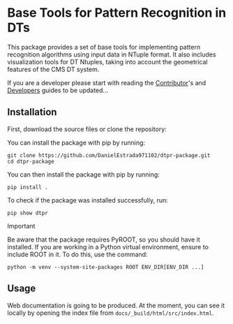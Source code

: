 # Base Tools for Pattern Recognition in DTs

This package provides a set of base tools for implementing pattern recognition algorithms using
input data in NTuple format. It also includes visualization tools for DT Ntuples, taking into account
the geometrical features of the CMS DT system.

If you are a developer please start with reading the [Contributor][contributing]'s  and [Developers][developers]  guides to be updated...

## Installation

First, download the source files or clone the repository:

You can install the package with pip by running:

```shell
git clone https://github.com/DanielEstrada971102/dtpr-package.git
cd dtpr-package
```

You can then install the package with pip by running:

```shell
pip install .
```

To check if the package was installed successfully, run:

```shell
pip show dtpr
```

> [!IMPORTANT]
> Be aware that the package requires PyROOT, so you should have it installed. If you are working in a Python virtual environment, ensure to include ROOT in it. To do this, use the command:
> ```shell
> python -m venv --system-site-packages ROOT ENV_DIR[ENV_DIR ...]
> ```

## Usage

Web documentation is going to be produced. At the moment, you can see it locally by opening the index file from `docs/_build/html/src/index.html`.

[contributing]: CONTRIBUTING.md
[developers]: DEVELOPERS.md